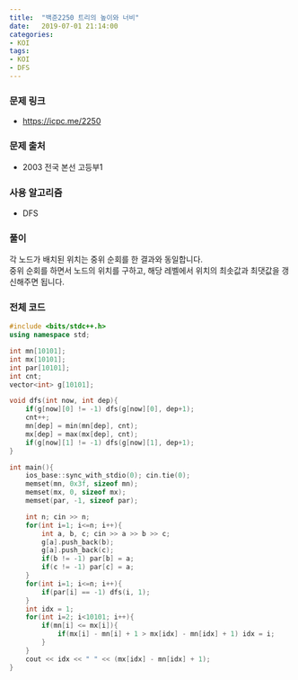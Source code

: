 ```yaml
---
title:  "백준2250 트리의 높이와 너비"
date:   2019-07-01 21:14:00
categories:
- KOI
tags:
- KOI
- DFS
---
```


### 문제 링크
* https://icpc.me/2250

### 문제 출처
* 2003 전국 본선 고등부1

### 사용 알고리즘
* DFS

### 풀이
각 노드가 배치된 위치는 중위 순회를 한 결과와 동일합니다.<br>
중위 순회를 하면서 노드의 위치를 구하고, 해당 레벨에서 위치의 최솟값과 최댓값을 갱신해주면 됩니다.

### 전체 코드
```cpp
#include <bits/stdc++.h>
using namespace std;

int mn[10101];
int mx[10101];
int par[10101];
int cnt;
vector<int> g[10101];

void dfs(int now, int dep){
	if(g[now][0] != -1) dfs(g[now][0], dep+1);
	cnt++;
	mn[dep] = min(mn[dep], cnt);
	mx[dep] = max(mx[dep], cnt);
	if(g[now][1] != -1) dfs(g[now][1], dep+1);
}

int main(){
	ios_base::sync_with_stdio(0); cin.tie(0);
	memset(mn, 0x3f, sizeof mn);
	memset(mx, 0, sizeof mx);
	memset(par, -1, sizeof par);

	int n; cin >> n;
	for(int i=1; i<=n; i++){
		int a, b, c; cin >> a >> b >> c;
		g[a].push_back(b);
		g[a].push_back(c);
		if(b != -1) par[b] = a;
		if(c != -1) par[c] = a;
	}
	for(int i=1; i<=n; i++){
		if(par[i] == -1) dfs(i, 1);
	}
	int idx = 1;
	for(int i=2; i<10101; i++){
		if(mn[i] <= mx[i]){
			if(mx[i] - mn[i] + 1 > mx[idx] - mn[idx] + 1) idx = i;
		}
	}
	cout << idx << " " << (mx[idx] - mn[idx] + 1);
}
```
